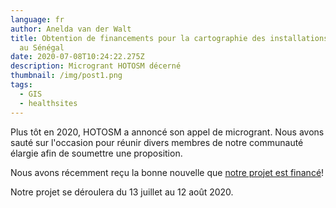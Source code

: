 ```yaml
---
language: fr
author: Anelda van der Walt
title: Obtention de financements pour la cartographie des installations durgence
  au Sénégal
date: 2020-07-08T10:24:22.275Z
description: Microgrant HOTOSM décerné
thumbnail: /img/post1.png
tags:
  - GIS
  - healthsites
---
```

Plus tôt en 2020, HOTOSM a annoncé son appel de microgrant. Nous avons sauté sur l'occasion pour réunir divers membres de notre communauté élargie afin de soumettre une proposition.

Nous avons récemment reçu la bonne nouvelle que [notre projet est financé](https://www.hotosm.org/updates/second-round-of-rapid-response-micrograntees-announced/)!

Notre projet se déroulera du 13 juillet au 12 août 2020.

